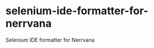 selenium-ide-formatter-for-nerrvana
===================================

Selenium IDE formatter for Nerrvana